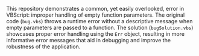 This repository demonstrates a common, yet easily overlooked, error in VBScript: improper handling of empty function parameters.  The original code (`bug.vbs`) throws a runtime error without a descriptive message when empty parameters are passed to a function. The solution (`bugSolution.vbs`) showcases proper error handling using the `Err` object, resulting in more informative error messages that aid in debugging and improve the robustness of the application.